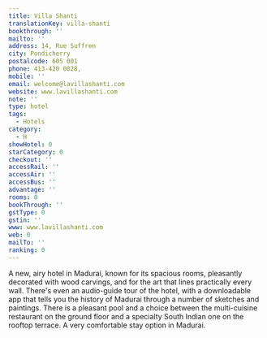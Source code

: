 ```yaml
---
title: Villa Shanti
translationKey: villa-shanti
bookthrough: ''
mailto: ''
address: 14, Rue Suffren
city: Pondicherry
postalcode: 605 001
phone: 413-420 0028,
mobile: ''
email: welcome@lavillashanti.com
website: www.lavillashanti.com
note: ''
type: hotel
tags:
  - Hotels
category:
  - H
showHotel: 0
starCategory: 0
checkout: ''
accessRail: ''
accessAir: ''
accessBus: ''
advantage: ''
rooms: 0
bookThrough: ''
gstType: 0
gstin: ''
www: www.lavillashanti.com
web: 0
mailTo: ''
ranking: 0
---
```







A new, airy hotel in Madurai, known for its spacious rooms, pleasantly decorated with wood carvings, and for the art that lines practically every wall. There's even an audio-guide tour of the hotel, with a downloadable app that tells you the history of Madurai through a number of sketches and paintings.     There is a pleasant pool and a choice between the multi-cuisine restaurant on the ground floor and a specialty South Indian one on the rooftop terrace. A very comfortable stay option in Madurai.